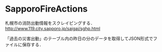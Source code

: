 # SapporoFireActions

札幌市の消防出動情報をスクレイピングする．
http://www.119.city.sapporo.jp/saigai/sghp.html

「過去の災害出動」のテーブル内の昨日の分のデータを取得してJSON形式でファイルに保存する．
